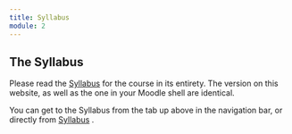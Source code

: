 ```yaml
---
title: Syllabus
module: 2
---
```


## The Syllabus


Please read the <a href="https://canvas.umt.edu/courses/16646/assignments/syllabus" target="_blank">Syllabus</a> for the course in its entirety. The version on this website, as well as the one in your Moodle shell are identical.

You can get to the Syllabus from the tab up above in the navigation bar, or directly from <a href="https://canvas.umt.edu/courses/16646/assignments/syllabus" target="_blank">Syllabus</a> .


